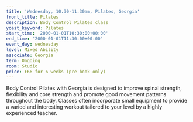 ```yaml
---
title: 'Wednesday, 10.30-11.30am, Pilates, Georgia'
front_title: Pilates
description: Body Control Pilates class
yoast_keyword: Pilates
start_time: '2000-01-01T10:30:00+00:00'
end_time: '2000-01-01T11:30:00+00:00'
event_day: wednesday
level: Mixed Ability
associate: Georgia
term: Ongoing
room: Studio
price: £66 for 6 weeks (pre book only)
---
```

Body Control Pilates with Georgia is designed to improve spinal strength, flexibility and core strength and promote good movement patterns throughout the body. Classes often incorporate small equipment to provide a varied and interesting workout tailored to your level by a highly experienced teacher.
